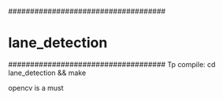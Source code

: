 ####################################
# 		lane_detection			   #
####################################
Tp compile:
cd lane_detection && make

opencv is a must
